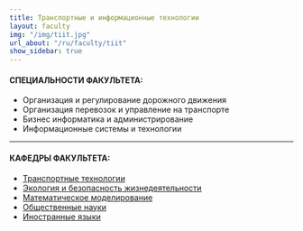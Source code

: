 ```yaml
---
title: Транспортные и информационные технологии
layout: faculty
img: "/img/tiit.jpg"
url_about: "/ru/faculty/tiit"
show_sidebar: true
---
```


#### СПЕЦИАЛЬНОСТИ ФАКУЛЬТЕТА:

- Организация и регулирование дорожного движения
- Организация перевозок и управление на транспорте
- Бизнес информатика и администрирование
- Информационные системы и технологии

***

#### КАФЕДРЫ ФАКУЛЬТЕТА:

- [Транспортные технологии]({{site.baseurl}}/ru/faculty/tiit/kf-tt/)
- [Экология и безопасность жизнедеятельности]({{site.baseurl}}/ru/faculty/dt/kf-ebzh/)
- [Математическое моделирование]({{site.baseurl}}/ru/faculty/tiit/kf-mm/)
- [Общественные науки]({{site.baseurl}}/ru/faculty/tiit/kf-on/)
- [Иностранные языки]({{site.baseurl}}/ru/faculty/tiit/kf-im/)